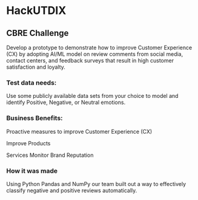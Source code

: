 # HackUTDIX #

## CBRE Challenge ##

Develop a prototype to demonstrate how to improve Customer Experience (CX) by adopting AI/ML model on review comments from social media, contact centers, and feedback surveys that result in high customer satisfaction and loyalty.  

### Test data needs: ###

Use some publicly available data sets from your choice to model and identify Positive, Negative, or Neutral emotions.   

### Business Benefits: ###
  
  Proactive measures to improve Customer Experience (CX)  
  
  Improve Products
  
  Services  Monitor Brand Reputation
  
 
 ### How it was made ###
 
 Using Python Pandas and NumPy our team built out a way to effectively classify negative and positive reviews automatically. 
 
 
